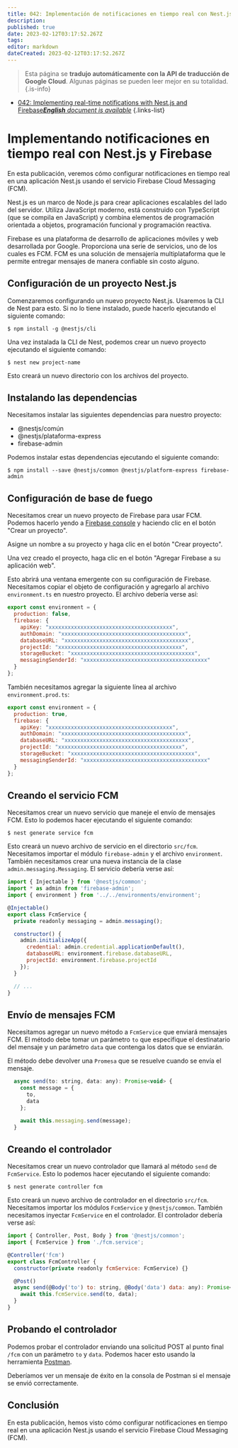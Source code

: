 ```yaml
---
title: 042: Implementación de notificaciones en tiempo real con Nest.js y Firebase
description: 
published: true
date: 2023-02-12T03:17:52.267Z
tags: 
editor: markdown
dateCreated: 2023-02-12T03:17:52.267Z
---
```


> Esta página se **tradujo automáticamente con la API de traducción de Google Cloud**.
Algunas páginas se pueden leer mejor en su totalidad.{.is-info}



- [042: Implementing real-time notifications with Nest.js and Firebase***English** document is available*](/en/Knowledge-base/Nest-js/Learning/042-implementing-real-time-notifications-with-nest-js-and-firebase)
{.links-list}


# Implementando notificaciones en tiempo real con Nest.js y Firebase

En esta publicación, veremos cómo configurar notificaciones en tiempo real en una aplicación Nest.js usando el servicio Firebase Cloud Messaging (FCM).

Nest.js es un marco de Node.js para crear aplicaciones escalables del lado del servidor. Utiliza JavaScript moderno, está construido con TypeScript (que se compila en JavaScript) y combina elementos de programación orientada a objetos, programación funcional y programación reactiva.

Firebase es una plataforma de desarrollo de aplicaciones móviles y web desarrollada por Google. Proporciona una serie de servicios, uno de los cuales es FCM. FCM es una solución de mensajería multiplataforma que le permite entregar mensajes de manera confiable sin costo alguno.

## Configuración de un proyecto Nest.js

Comenzaremos configurando un nuevo proyecto Nest.js. Usaremos la CLI de Nest para esto. Si no lo tiene instalado, puede hacerlo ejecutando el siguiente comando:

```
$ npm install -g @nestjs/cli
```

Una vez instalada la CLI de Nest, podemos crear un nuevo proyecto ejecutando el siguiente comando:

```
$ nest new project-name
```

Esto creará un nuevo directorio con los archivos del proyecto.

## Instalando las dependencias

Necesitamos instalar las siguientes dependencias para nuestro proyecto:

- @nestjs/común
- @nestjs/plataforma-express
- firebase-admin

Podemos instalar estas dependencias ejecutando el siguiente comando:

```
$ npm install --save @nestjs/common @nestjs/platform-express firebase-admin
```

## Configuración de base de fuego

Necesitamos crear un nuevo proyecto de Firebase para usar FCM. Podemos hacerlo yendo a [Firebase console](https://console.firebase.google.com/) y haciendo clic en el botón "Crear un proyecto".

Asigne un nombre a su proyecto y haga clic en el botón "Crear proyecto".

Una vez creado el proyecto, haga clic en el botón "Agregar Firebase a su aplicación web".

Esto abrirá una ventana emergente con su configuración de Firebase. Necesitamos copiar el objeto de configuración y agregarlo al archivo `environment.ts` en nuestro proyecto. El archivo debería verse así:

```javascript
export const environment = {
  production: false,
  firebase: {
    apiKey: "xxxxxxxxxxxxxxxxxxxxxxxxxxxxxxxxxxxxxxx",
    authDomain: "xxxxxxxxxxxxxxxxxxxxxxxxxxxxxxxxxxxxxxx",
    databaseURL: "xxxxxxxxxxxxxxxxxxxxxxxxxxxxxxxxxxxxxxx",
    projectId: "xxxxxxxxxxxxxxxxxxxxxxxxxxxxxxxxxxxxxxx",
    storageBucket: "xxxxxxxxxxxxxxxxxxxxxxxxxxxxxxxxxxxxxxx",
    messagingSenderId: "xxxxxxxxxxxxxxxxxxxxxxxxxxxxxxxxxxxxxxx"
  }
};
```

También necesitamos agregar la siguiente línea al archivo `environment.prod.ts`:

```javascript
export const environment = {
  production: true,
  firebase: {
    apiKey: "xxxxxxxxxxxxxxxxxxxxxxxxxxxxxxxxxxxxxxx",
    authDomain: "xxxxxxxxxxxxxxxxxxxxxxxxxxxxxxxxxxxxxxx",
    databaseURL: "xxxxxxxxxxxxxxxxxxxxxxxxxxxxxxxxxxxxxxx",
    projectId: "xxxxxxxxxxxxxxxxxxxxxxxxxxxxxxxxxxxxxxx",
    storageBucket: "xxxxxxxxxxxxxxxxxxxxxxxxxxxxxxxxxxxxxxx",
    messagingSenderId: "xxxxxxxxxxxxxxxxxxxxxxxxxxxxxxxxxxxxxxx"
  }
};
```

## Creando el servicio FCM

Necesitamos crear un nuevo servicio que maneje el envío de mensajes FCM. Esto lo podemos hacer ejecutando el siguiente comando:

```
$ nest generate service fcm
```

Esto creará un nuevo archivo de servicio en el directorio `src/fcm`. Necesitamos importar el módulo `firebase-admin` y el archivo `environment`. También necesitamos crear una nueva instancia de la clase `admin.messaging.Messaging`. El servicio debería verse así:

```javascript
import { Injectable } from '@nestjs/common';
import * as admin from 'firebase-admin';
import { environment } from '../../environments/environment';

@Injectable()
export class FcmService {
  private readonly messaging = admin.messaging();

  constructor() {
    admin.initializeApp({
      credential: admin.credential.applicationDefault(),
      databaseURL: environment.firebase.databaseURL,
      projectId: environment.firebase.projectId
    });
  }

  // ...
}
```

## Envío de mensajes FCM

Necesitamos agregar un nuevo método a `FcmService` que enviará mensajes FCM. El método debe tomar un parámetro `to` que especifique el destinatario del mensaje y un parámetro `data` que contenga los datos que se enviarán.

El método debe devolver una `Promesa` que se resuelve cuando se envía el mensaje.

```javascript
  async send(to: string, data: any): Promise<void> {
    const message = {
      to,
      data
    };

    await this.messaging.send(message);
  }
```

## Creando el controlador

Necesitamos crear un nuevo controlador que llamará al método `send` de `FcmService`. Esto lo podemos hacer ejecutando el siguiente comando:

```
$ nest generate controller fcm
```

Esto creará un nuevo archivo de controlador en el directorio `src/fcm`. Necesitamos importar los módulos `FcmService` y `@nestjs/common`. También necesitamos inyectar `FcmService` en el controlador. El controlador debería verse así:

```javascript
import { Controller, Post, Body } from '@nestjs/common';
import { FcmService } from './fcm.service';

@Controller('fcm')
export class FcmController {
  constructor(private readonly fcmService: FcmService) {}

  @Post()
  async send(@Body('to') to: string, @Body('data') data: any): Promise<void> {
    await this.fcmService.send(to, data);
  }
}
```

## Probando el controlador

Podemos probar el controlador enviando una solicitud POST al punto final `/fcm` con un parámetro `to` y `data`. Podemos hacer esto usando la herramienta [Postman](https://www.getpostman.com/).

Deberíamos ver un mensaje de éxito en la consola de Postman si el mensaje se envió correctamente.

## Conclusión

En esta publicación, hemos visto cómo configurar notificaciones en tiempo real en una aplicación Nest.js usando el servicio Firebase Cloud Messaging (FCM).